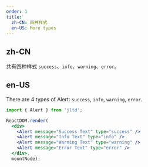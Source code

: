 ```yaml
---
order: 1
title:
  zh-CN: 四种样式
  en-US: More types
---
```


## zh-CN

共有四种样式 `success`、`info`、`warning`、`error`。

## en-US

There are 4 types of Alert: `success`, `info`, `warning`, `error`.

````jsx
import { Alert } from 'jltd';

ReactDOM.render(
  <div>
    <Alert message="Success Text" type="success" />
    <Alert message="Info Text" type="info" />
    <Alert message="Warning Text" type="warning" />
    <Alert message="Error Text" type="error" />
  </div>,
  mountNode);
````
